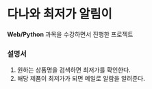 # 다나와 최저가 알림이
<strong>Web/Python</strong> 과목을 수강하면서 진행한 프로젝트

### 설명서
1. 원하는 상품명을 검색하면 최저가를 확인한다.
2. 해당 제품이 최저가가 되면 메일로 알람을 알려준다.
